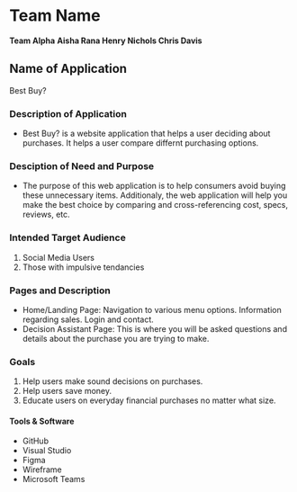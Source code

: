# Team Name
**Team Alpha**
**Aisha Rana Henry Nichols Chris Davis**

## Name of Application
Best Buy?

### Description of Application
- Best Buy? is a website application that helps a user deciding about purchases. It helps a user compare differnt purchasing options. 


### Desciption of Need and Purpose
-  The purpose of this web application is to help consumers avoid buying these unnecessary items. Additionaly, the web application will help you make the best choice by comparing and cross-referencing cost, specs, reviews, etc.

### Intended Target Audience
1. Social Media Users
2. Those with impulsive tendancies

### Pages and Description
- Home/Landing Page: Navigation to various menu options. Information regarding sales. Login and contact. 
- Decision Assistant Page: This is where you will be asked questions and details about the purchase you are trying to make. 


### Goals 
1. Help users make sound decisions on purchases.
2. Help users save money.
3. Educate users on everyday financial purchases no matter what size. 

#### Tools & Software
- GitHub
- Visual Studio
- Figma
- Wireframe
- Microsoft Teams